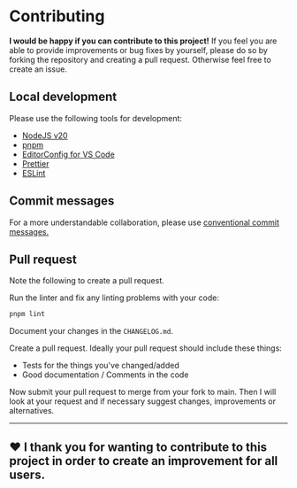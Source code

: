 # Contributing

**I would be happy if you can contribute to this project!** If you feel you are able to provide improvements or bug fixes by yourself, please do so by forking the repository and creating a pull request. Otherwise feel free to create an issue.

## Local development

Please use the following tools for development:

- [NodeJS v20](https://nodejs.org/)
- [pnpm](https://pnpm.io/)
- [EditorConfig for VS Code](https://marketplace.visualstudio.com/items?itemName=EditorConfig.EditorConfig)
- [Prettier](https://marketplace.visualstudio.com/items?itemName=esbenp.prettier-vscode)
- [ESLint](https://marketplace.visualstudio.com/items?itemName=dbaeumer.vscode-eslint)

## Commit messages

For a more understandable collaboration, please use [conventional commit messages.](https://www.conventionalcommits.org/en/v1.0.0/)

## Pull request

Note the following to create a pull request.

Run the linter and fix any linting problems with your code:

```sh
pnpm lint
```

Document your changes in the `CHANGELOG.md`.

Create a pull request. Ideally your pull request should include these things:

- Tests for the things you've changed/added
- Good documentation / Comments in the code

Now submit your pull request to merge from your fork to main. Then I will look at your request and if necessary suggest changes, improvements or alternatives.

---

## :heart: I thank you for wanting to contribute to this project in order to create an improvement for all users.
